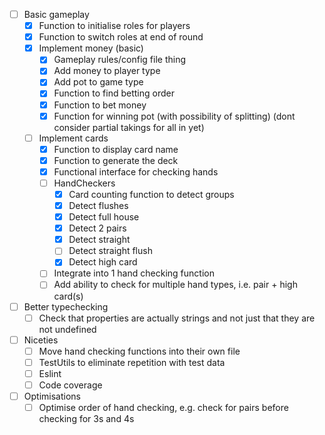 - [ ] Basic gameplay
    - [x] Function to initialise roles for players
    - [x] Function to switch roles at end of round
    - [x] Implement money (basic)
        - [x] Gameplay rules/config file thing
        - [x] Add money to player type
        - [x] Add pot to game type
        - [x] Function to find betting order
        - [x] Function to bet money
        - [x] Function for winning pot (with possibility of splitting) (dont consider partial takings for all in yet)
    - [ ] Implement cards
        - [x] Function to display card name
        - [x] Function to generate the deck
        - [x] Functional interface for checking hands
        - [ ] HandCheckers
            - [x] Card counting function to detect groups
            - [x] Detect flushes
            - [x] Detect full house
            - [x] Detect 2 pairs
            - [x] Detect straight
            - [ ] Detect straight flush
            - [x] Detect high card
        - [ ] Integrate into 1 hand checking function
        - [ ] Add ability to check for multiple hand types, i.e. pair + high card(s)
- [ ] Better typechecking
    - [ ] Check that properties are actually strings and not just that they are not undefined
- [ ] Niceties
    - [ ] Move hand checking functions into their own file
    - [ ] TestUtils to eliminate repetition with test data
    - [ ] Eslint
    - [ ] Code coverage
- [ ] Optimisations
    - [ ] Optimise order of hand checking, e.g. check for pairs before checking for 3s and 4s